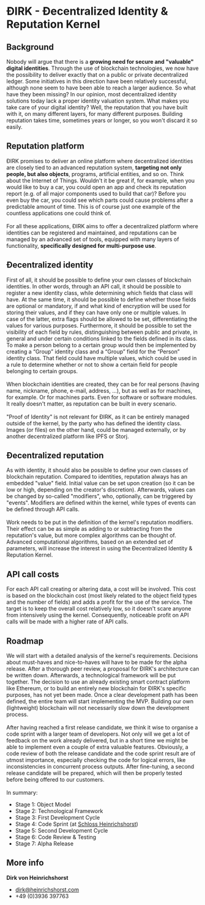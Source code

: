 <h1>ÐIRK - Ðecentralized Identity & Reputation Kernel</h1>

<h2>Background</h2>
Nobody will argue that there is a <strong>growing need for secure and "valuable" digital identities</strong>. Through the use of blockchain technologies, we now have the possibility to deliver exactly that on a public or private decentralized ledger. Some initiatives in this direction have been relatively successful, although none seem to have been able to reach a larger audience. So what have they been missing? In our opinion, most decentralized identity solutions today lack a proper identity valuation system. What makes you take care of your digital identity? Well, the reputation that you have built with it, on many different layers, for many different purposes. Building reputation takes time, sometimes years or longer, so you won't discard it so easily.

<h2>Reputation platform</h2>
ÐIRK promises to deliver an online platform where decentralized identities are closely tied to an advanced reputation system, <strong>targeting not only people, but also objects</strong>, programs, artificial entities, and so on. Think about the Internet of Things. Wouldn't it be great if, for example, when you would like to buy a car, you could open an app and check its reputation report (e.g. of all major components used to build that car)? Before you even buy the car, you could see which parts could cause problems after a predictable amount of time. This is of course just one example of the countless applications one could think of.<br />
<br />
For all these applications, ÐIRK aims to offer a decentralized platform where identities can be registered and maintained, and reputations can be managed by an advanced set of tools, equipped with many layers of functionality, <strong>specifically designed for multi-purpose use</strong>. 

<h2>Ðecentralized identity</h2>
First of all, it should be possible to define your own classes of blockchain identities. In other words, through an API call, it should be possible to register a new identity class, while determining which fields that class will have. At the same time, it should be possible to define whether those fields are optional or mandatory, if and what kind of encryption will be used for storing their values, and if they can have only one or multiple values. In case of the latter, extra flags should be allowed to be set, differentiating the values for various purposes. Furthermore, it should be possible to set the visibility of each field by rules, distinguishing between public and private, in general and under certain conditions linked to the fields defined in its class. To make a person belong to a certain group would then be implemented by creating a “Group” identity class and a “Group” field for the “Person” identity class. That field could have multiple values, which could be used in a rule to determine whether or not to show a certain field for people belonging to certain groups.<br />
<br />
When blockchain identities are created, they can be for real persons (having name, nickname, phone, e-mail, address, ...), but as well as for machines, for example. Or for machines parts. Even for software or software modules. It really doesn't matter, as reputation can be built in every scenario.<br />
<br />
"Proof of Identity" is not relevant for ÐIRK, as it can be entirely managed outside of the kernel, by the party who has defined the identity class. Images (or files) on the other hand, could be managed externally, or by another decentralized platform like IPFS or Storj.

<h2>Ðecentralized reputation</h2>
As with identity, it should also be possible to define your own classes of blockchain reputation. Compared to identities, reputation always has an embedded "value" field. Initial value can be set upon creation (so it can be low or high, depending on the creator's discretion). Afterwards, values can be changed by so-called "modifiers", who, optionally, can be triggered by "events". Modifiers are defined within the kernel, while types of events can be defined through API calls.<br />
<br />
Work needs to be put in the definition of the kernel's reputation modifiers. Their effect can be as simple as adding to or subtracting from the reputation's value, but more complex algorithms can be thought of. Advanced computational algorithms, based on an extended set of parameters, will increase the interest in using the Ðecentralized Identity & Reputation Kernel.

<h2>API call costs</h2>
For each API call creating or altering data, a cost will be involved. This cost is based on the blockchain cost (most likely related to the object field types and the number of fields) and adds a profit for the use of the service. The target is to keep the overall cost relatively low, so it doesn't scare anyone from intensively using the kernel. Consequently, noticeable profit on API calls will be made with a higher rate of API calls.

<h2>Roadmap</h2>
We will start with a detailed analysis of the kernel's requirements. Decisions about must-haves and nice-to-haves will have to be made for the alpha release. After a thorough peer review, a proposal for ÐIRK's architecture can be written down. Afterwards, a technological framework will be put together. The decision to use an already existing smart contract platform like Ethereum, or to build an entirely new blockchain for ÐIRK's specific purposes, has not yet been made. Once a clear development path has been defined, the entire team will start implementing the MVP. Building our own (lightweight) blockchain will not necessarily slow down the development process.<br />
<br />
After having reached a first release candidate, we think it wise to organise a code sprint with a larger team of developers. Not only will we get a lot of feedback on the work already delivered, but in a short time we might be able to implement even a couple of extra valuable features. Obviously, a code review of both the release candidate and the code sprint result are of utmost importance, especially checking the code for logical errors, like inconsistencies in concurrent process outputs. After fine-tuning, a second release candidate will be prepared, which will then be properly tested before being offered to our customers.<br />
<br />
In summary:
<ul>
<li>Stage 1: Object Model</li>
<li>Stage 2: Technological Framework</li>
<li>Stage 3: First Development Cycle</li>
<li>Stage 4: Code Sprint (at <a href="http://www.heinrichshorst.com" target="_blank">Schloss Heinrichshorst</a>)</li>
<li>Stage 5: Second Development Cycle</li>
<li>Stage 6: Code Review & Testing</li>
<li>Stage 7: Alpha Release</li>
</ul>

<h2>More info</h2>
<strong>Dirk von Heinrichshorst</strong>
<ul>
<li><a href="mailto:dirk@heinrichshorst.com">dirk@heinrichshorst.com</a></li>
<li>+49 (0)3936 397763</li>
</ul>
